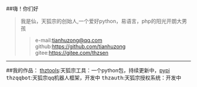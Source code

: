 ##嗨！你们好

>我是仙，天狐宗的创始人,一个爱好python，易语言，php的阳光开朗大男孩
>>e-mail:tianhuzong@qq.com
>>github:https://github.com/tianhuzong
>>gitee:https://gitee.com/thzsen
- - -
##我的作品：
[thztools](https://github.com/tianhuzong/thztools):天狐宗工具：一个python包，持续更新中，[pypi](https://pypi.org/project/thztools/)
<kbd>thzqqbot</kbd>:天狐宗qq机器人框架，开发中
<kbd>thzauth</kbd>:天狐宗授权系统：开发中
